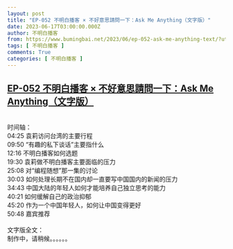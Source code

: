 ```yaml
---
layout: post
title: "EP-052 不明白播客 × 不好意思請問一下：Ask Me Anything（文字版）"
date: 2023-06-17T03:00:00.000Z
author: 不明白播客
from: https://www.bumingbai.net/2023/06/ep-052-ask-me-anything-text/?utm_source=rss&utm_medium=rss&utm_campaign=ep-052-ask-me-anything-text
tags: [ 不明白播客 ]
comments: True
categories: [ 不明白播客 ]
---
```

<!--1686970800000-->
[EP-052 不明白播客 × 不好意思請問一下：Ask Me Anything（文字版）](https://www.bumingbai.net/2023/06/ep-052-ask-me-anything-text/?utm_source=rss&utm_medium=rss&utm_campaign=ep-052-ask-me-anything-text)
------

<div>
<div id="buzzsprout-player-13027085"></div><script src="https://www.buzzsprout.com/1982525/13027085-x-ask-me-anything.js?container_id=buzzsprout-player-13027085&#038;player=small" type="text/javascript" charset="utf-8"></script><p><br>时间轴：<br>04:25 袁莉访问台湾的主要行程<br>09:50 “有趣的私下谈话”主要指什么<br>12:16 不明白播客如何选题<br>19:30 袁莉做不明白播客主要面临的压力<br>25:08 对“编程随想”那一集的讨论<br>30:03 如何处理长期不在国内却一直要写中国国内的新闻的压力<br>34:43 中国大陆的年轻人如何才能培养自己独立思考的能力<br>40:21 如何缓解自己的政治抑郁<br>45:20 作为一个中国年轻人，如何让中国变得更好<br>50:48 嘉宾推荐<br><br>文字版全文：<br>制作中，请稍候。。。。。。</p>
</div>
